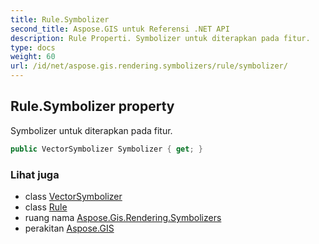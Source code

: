 ```yaml
---
title: Rule.Symbolizer
second_title: Aspose.GIS untuk Referensi .NET API
description: Rule Properti. Symbolizer untuk diterapkan pada fitur.
type: docs
weight: 60
url: /id/net/aspose.gis.rendering.symbolizers/rule/symbolizer/
---
```

## Rule.Symbolizer property

Symbolizer untuk diterapkan pada fitur.

```csharp
public VectorSymbolizer Symbolizer { get; }
```

### Lihat juga

* class [VectorSymbolizer](../../vectorsymbolizer/)
* class [Rule](../)
* ruang nama [Aspose.Gis.Rendering.Symbolizers](../../rule/)
* perakitan [Aspose.GIS](../../../)


